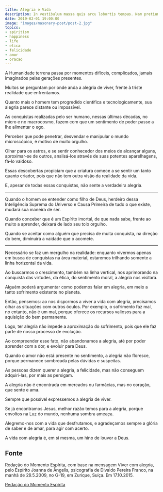 ```yaml
---
title: Alegria e Vida
description: In vestibulum massa quis arcu lobortis tempus. Nam pretium arcu in odio vulputate luctus.
date: 2019-02-01 19:00:00
image: "images/masonary-post/post-2.jpg"
topics: 
- spiritism
- happiness
- life
- etica
- felicidade
- amor
- oracao
---
```


A Humanidade terrena passa por momentos difíceis, complicados, jamais imaginados pelas gerações presentes.

Muitos se perguntam por onde anda a alegria de viver, frente à triste realidade que enfrentamos.

Quanto mais o homem tem progredido científica e tecnologicamente, sua alegria parece distante ou impossível.

As conquistas realizadas pelo ser humano, nessas últimas décadas, no micro e no macrocosmo, fazem com que um sentimento de poder passe a lhe alimentar o ego.

Perceber que pode penetrar, desvendar e manipular o mundo microscópico, é motivo de muito orgulho.

Olhar para os astros, e se sentir conhecedor dos meios de alcançar alguns, aproximar-se de outros, analisá-los através de suas potentes aparelhagens, fá-lo vaidoso.

Essas descobertas propiciam que a criatura comece a se sentir um tanto quanto criador, pois que não tem outra visão da realidade da vida.

E, apesar de todas essas conquistas, não sente a verdadeira alegria.

*   *   *

Quando o homem se entender como filho de Deus, herdeiro dessa Inteligência Suprema do Universo e Causa Primeira de tudo o que existe, mudará sua maneira de ser.

Quando conceber que é um Espírito imortal, de que nada sabe, frente ao muito a aprender, deixará de lado seu tolo orgulho.

Quando se aceitar como alguém que precisa de muita conquista, na direção do bem, diminuirá a vaidade que o acomete.

*   *   *

Necessário se faz um mergulho na realidade: enquanto vivermos apenas em busca de conquistas na área material, estaremos trilhando somente a linha horizontal da vida.

Ao buscarmos o crescimento, também na linha vertical, nos aprimorando na conquista das virtudes, da ética, do sentimento moral, a alegria nos visitará.

Alguém poderá argumentar como podemos falar em alegria, em meio a tanto sofrimento existente no planeta.

Então, pensemos: ao nos dispormos a viver a vida com alegria, precisamos olhar as situações com outros óculos. Por exemplo, o sofrimento faz mal, no entanto, não é um mal, porque oferece os recursos valiosos para a aquisição do bem permanente.

Logo, ter alegria não impede a aproximação do sofrimento, pois que ele faz parte de nosso processo de evolução.

Ao compreender esse fato, não abandonamos a alegria, até por poder aprender com a dor, e evoluir para Deus.

Quando o amor não está presente no sentimento, a alegria não floresce, porque permanece sombreada pelas dúvidas e suspeitas.

As pessoas dizem querer a alegria, a felicidade, mas não conseguem adquiri-las, por mais as persigam.

A alegria não é encontrada em mercados ou farmácias, mas no coração, que sente e ama.

Sempre que possível expressemos a alegria de viver.

Se já encontramos Jesus, melhor razão temos para a alegria, porque envoltos na Luz do mundo, nenhuma sombra ameaça.

Alegremo-nos com a vida que desfrutamos, e agradeçamos sempre a glória de saber e de amar, para agir com acerto.

A vida com alegria é, em si mesma, um hino de louvor a Deus.

## Fonte
Redação do Momento Espírita, com base na mensagem
Viver com alegria, pelo Espírito Joanna de Ângelis,
psicografia de Divaldo Pereira Franco, na manhã de 29.5.2009,
no G-19, em Zurique, Suíça.
Em 17.10.2015.

[Redação do Momento Espírita](http://www.momento.com.br/pt/ler_texto.php?id=4602)


